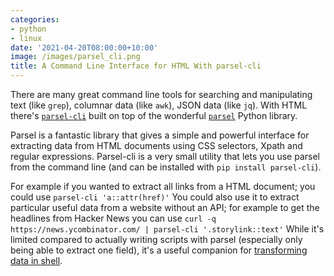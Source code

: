 ```yaml
---
categories:
- python
- linux
date: '2021-04-20T08:00:00+10:00'
image: /images/parsel_cli.png
title: A Command Line Interface for HTML With parsel-cli
---
```


There are many great command line tools for searching and manipulating text (like `grep`), columnar data (like `awk`), JSON data (like `jq`).
With HTML there's [`parsel-cli`](https://github.com/rmax/parsel-cli) built on top of the wonderful [`parsel`](https://parsel.readthedocs.io/en/latest/) Python library.

Parsel is a fantastic library that gives a simple and powerful interface for extracting data from HTML documents using CSS selectors, Xpath and regular expressions.
Parsel-cli is a very small utility that lets you use parsel from the command line (and can be installed with `pip install parsel-cli`).

For example if you wanted to extract all links from a HTML document; you could use `parsel-cli 'a::attr(href)'`
You could also use it to extract particular useful data from a website without an API; for example to get the headlines from Hacker News you can use `curl -q https://news.ycombinator.com/ | parsel-cli '.storylink::text'`
While it's limited compared to actually writing scripts with parsel (especially only being able to extract one field), it's a useful companion for [transforming data in shell](/shell-etl).